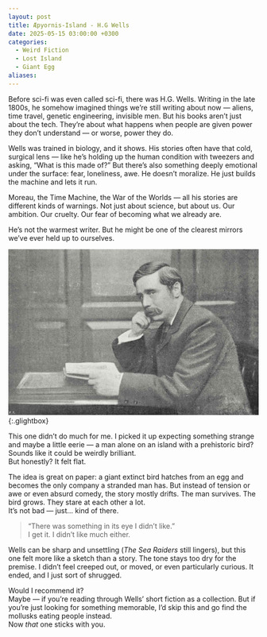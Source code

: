 ```yaml
---
layout: post
title: Æpyornis-Island - H.G Wells
date: 2025-05-15 03:00:00 +0300
categories:
  - Weird Fiction
  - Lost Island
  - Giant Egg
aliases:
---
```

Before sci-fi was even called sci-fi, there was H.G. Wells. Writing in the late 1800s, he somehow imagined things we’re still writing about now — aliens, time travel, genetic engineering, invisible men. But his books aren’t just about the tech. They’re about what happens when people are given power they don’t understand — or worse, power they do.

Wells was trained in biology, and it shows. His stories often have that cold, surgical lens — like he’s holding up the human condition with tweezers and asking, “What is this made of?” But there’s also something deeply emotional under the surface: fear, loneliness, awe. He doesn’t moralize. He just builds the machine and lets it run.

Moreau, the Time Machine, the War of the Worlds — all his stories are different kinds of warnings. Not just about science, but about us. Our ambition. Our cruelty. Our fear of becoming what we already are.

He’s not the warmest writer. But he might be one of the clearest mirrors we’ve ever held up to ourselves.

[![H.G Wells](/assets/image/wells.jpg)](/assets/image/wells.jpg){:.glightbox}


This one didn’t do much for me. I picked it up expecting something strange and maybe a little eerie — a man alone on an island with a prehistoric bird? Sounds like it could be weirdly brilliant.  
But honestly? It felt flat.

The idea is great on paper: a giant extinct bird hatches from an egg and becomes the only company a stranded man has. But instead of tension or awe or even absurd comedy, the story mostly drifts. The man survives. The bird grows. They stare at each other a lot.  
It’s not bad — just… kind of there.

> “There was something in its eye I didn’t like.”  
> I get it. I didn’t like much either.

Wells can be sharp and unsettling (_The Sea Raiders_ still lingers), but this one felt more like a sketch than a story. The tone stays too dry for the premise. I didn’t feel creeped out, or moved, or even particularly curious. It ended, and I just sort of shrugged.

Would I recommend it?  
Maybe — if you’re reading through Wells’ short fiction as a collection. But if you’re just looking for something memorable, I’d skip this and go find the mollusks eating people instead.  
Now _that_ one sticks with you.

